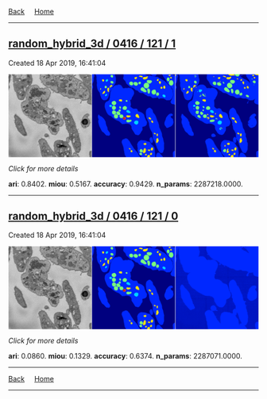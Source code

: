 
[Back](..)&nbsp;&nbsp;&nbsp;&nbsp;&nbsp;[Home](https://leapmanlab.github.io/snapshots)

---

<div class="summary"><a href="1"><h2>random_hybrid_3d / 0416 / 121 / 1</h2></a><p>Created 18 Apr 2019, 16:41:04
</p><a href="1"><img src="1/media/summary.png" align="center"></a><p>
<i>Click for more details</i>
</p></div>

**ari**: 0.8402. **miou**: 0.5167. **accuracy**: 0.9429. **n_params**: 2287218.0000. 

---

<div class="summary"><a href="0"><h2>random_hybrid_3d / 0416 / 121 / 0</h2></a><p>Created 18 Apr 2019, 16:41:04
</p><a href="0"><img src="0/media/summary.png" align="center"></a><p>
<i>Click for more details</i>
</p></div>

**ari**: 0.0860. **miou**: 0.1329. **accuracy**: 0.6374. **n_params**: 2287071.0000. 

---

[Back](..)&nbsp;&nbsp;&nbsp;&nbsp;&nbsp;[Home](https://leapmanlab.github.io/snapshots)

---